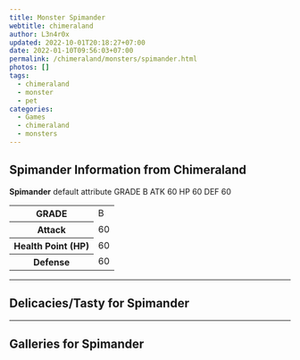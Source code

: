 ```yaml
---
title: Monster Spimander
webtitle: chimeraland
author: L3n4r0x
updated: 2022-10-01T20:18:27+07:00
date: 2022-01-10T09:56:03+07:00
permalink: /chimeraland/monsters/spimander.html
photos: []
tags:
  - chimeraland
  - monster
  - pet
categories:
  - Games
  - chimeraland
  - monsters
---
```


<section id="bootstrap-wrapper"><link rel="stylesheet" href="https://rawcdn.githack.com/dimaslanjaka/Web-Manajemen/0c3b5aa1813bd4abcd2c11bf3e37928b15c28664/css/bootstrap-5-3-0-alpha3-wrapper.css"/><h2 id="attribute">Spimander Information from Chimeraland</h2><p><b>Spimander</b> default attribute GRADE B ATK 60 HP 60 DEF 60<table><tr><th>GRADE</th><td>B</td></tr><tr><th>Attack</th><td>60</td></tr><tr><th>Health Point (HP)</th><td>60</td></tr><tr><th>Defense</th><td>60</td></tr></table></p><hr/><h2 id="delicacies">Delicacies/Tasty for Spimander</h2><div class="bg-dark text-light"></div><hr/><div id="gallery"><h2>Galleries for Spimander</h2><div class="row"></div></div></section>